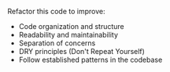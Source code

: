 Refactor this code to improve:

- Code organization and structure
- Readability and maintainability
- Separation of concerns
- DRY principles (Don't Repeat Yourself)
- Follow established patterns in the codebase
